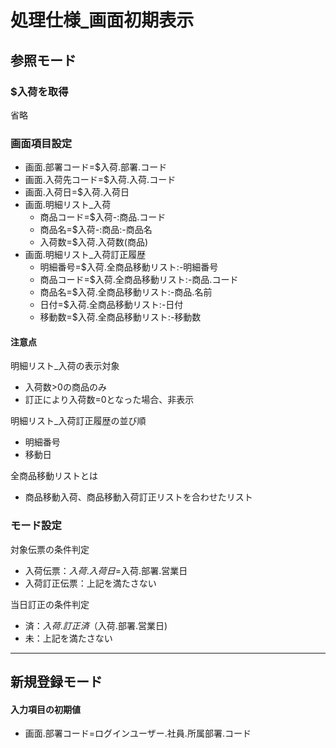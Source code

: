 # 処理仕様_画面初期表示

## 参照モード

### $入荷を取得

省略

### 画面項目設定

- 画面.部署コード=$入荷.部署.コード
- 画面.入荷先コード=$入荷.入荷.コード
- 画面.入荷日=$入荷.入荷日
- 画面.明細リスト_入荷
    - 商品コード=$入荷-:商品.コード
    - 商品名=$入荷-:商品:-商品名
    - 入荷数=$入荷.入荷数(商品)
- 画面.明細リスト_入荷訂正履歴
    - 明細番号=$入荷.全商品移動リスト:-明細番号
    - 商品コード=$入荷.全商品移動リスト:-商品.コード
    - 商品名=$入荷.全商品移動リスト:-商品.名前
    - 日付=$入荷.全商品移動リスト:-日付
    - 移動数=$入荷.全商品移動リスト:-移動数

#### 注意点

明細リスト_入荷の表示対象

- 入荷数>0の商品のみ
- 訂正により入荷数=0となった場合、非表示

明細リスト_入荷訂正履歴の並び順

- 明細番号
- 移動日

全商品移動リストとは

- 商品移動入荷、商品移動入荷訂正リストを合わせたリスト

### モード設定

対象伝票の条件判定

- 入荷伝票：$入荷.入荷日=$入荷.部署.営業日
- 入荷訂正伝票：上記を満たさない

当日訂正の条件判定

- 済：$入荷.訂正済（$入荷.部署.営業日)
- 未：上記を満たさない

***

## 新規登録モード

#### 入力項目の初期値

- 画面.部署コード=ログインユーザー.社員.所属部署.コード

